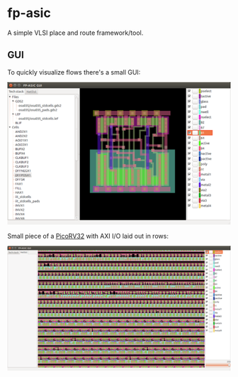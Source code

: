 # fp-asic
A simple VLSI place and route framework/tool.

## GUI
To quickly visualize flows there's a small GUI:

![gui](misc/fpasic.png)

Small piece of a [PicoRV32](https://github.com/cliffordwolf/picorv32) with AXI I/O laid out in rows:

![picorv32](misc/netlist.png)

